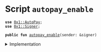 
<a name="autopay_enable"></a>

# Script `autopay_enable`





<pre><code><b>use</b> <a href="../../modules/doc/AutoPay.md#0x1_AutoPay">0x1::AutoPay</a>;
<b>use</b> <a href="../../modules/doc/Signer.md#0x1_Signer">0x1::Signer</a>;
</code></pre>




<pre><code><b>public</b> <b>fun</b> <a href="ol_autopay_enable.md#autopay_enable">autopay_enable</a>(sender: &signer)
</code></pre>



<details>
<summary>Implementation</summary>


<pre><code><b>fun</b> <a href="ol_autopay_enable.md#autopay_enable">autopay_enable</a>(sender: &signer) {
    <b>let</b> account = <a href="../../modules/doc/Signer.md#0x1_Signer_address_of">Signer::address_of</a>(sender);

    <b>if</b> (!<a href="../../modules/doc/AutoPay.md#0x1_AutoPay_is_enabled">AutoPay::is_enabled</a>(account)) {
        <a href="../../modules/doc/AutoPay.md#0x1_AutoPay_enable_autopay">AutoPay::enable_autopay</a>(sender);
    };
    <b>assert</b>(<a href="../../modules/doc/AutoPay.md#0x1_AutoPay_is_enabled">AutoPay::is_enabled</a>(account), 0);
}
</code></pre>



</details>


[//]: # ("File containing references which can be used from documentation")
[ACCESS_CONTROL]: https://github.com/libra/lip/blob/master/lips/lip-2.md
[ROLE]: https://github.com/libra/lip/blob/master/lips/lip-2.md#roles
[PERMISSION]: https://github.com/libra/lip/blob/master/lips/lip-2.md#permissions
